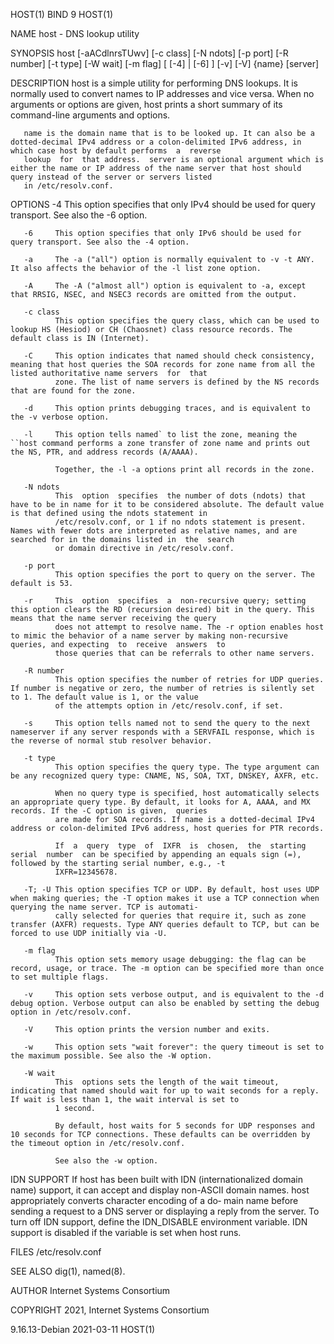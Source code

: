 HOST(1)                                                                                   BIND 9                                                                                   HOST(1)

NAME
       host - DNS lookup utility

SYNOPSIS
       host [-aACdlnrsTUwv] [-c class] [-N ndots] [-p port] [-R number] [-t type] [-W wait] [-m flag] [ [-4] | [-6] ] [-v] [-V] {name} [server]

DESCRIPTION
       host  is  a  simple  utility for performing DNS lookups. It is normally used to convert names to IP addresses and vice versa. When no arguments or options are given, host prints a
       short summary of its command-line arguments and options.

       name is the domain name that is to be looked up. It can also be a dotted-decimal IPv4 address or a colon-delimited IPv6 address, in which case host by default performs  a  reverse
       lookup  for  that address.  server is an optional argument which is either the name or IP address of the name server that host should query instead of the server or servers listed
       in /etc/resolv.conf.

OPTIONS
       -4     This option specifies that only IPv4 should be used for query transport. See also the -6 option.

       -6     This option specifies that only IPv6 should be used for query transport. See also the -4 option.

       -a     The -a ("all") option is normally equivalent to -v -t ANY. It also affects the behavior of the -l list zone option.

       -A     The -A ("almost all") option is equivalent to -a, except that RRSIG, NSEC, and NSEC3 records are omitted from the output.

       -c class
              This option specifies the query class, which can be used to lookup HS (Hesiod) or CH (Chaosnet) class resource records. The default class is IN (Internet).

       -C     This option indicates that named should check consistency, meaning that host queries the SOA records for zone name from all the listed authoritative name servers  for  that
              zone. The list of name servers is defined by the NS records that are found for the zone.

       -d     This option prints debugging traces, and is equivalent to the -v verbose option.

       -l     This option tells named` to list the zone, meaning the ``host command performs a zone transfer of zone name and prints out the NS, PTR, and address records (A/AAAA).

              Together, the -l -a options print all records in the zone.

       -N ndots
              This  option  specifies  the number of dots (ndots) that have to be in name for it to be considered absolute. The default value is that defined using the ndots statement in
              /etc/resolv.conf, or 1 if no ndots statement is present. Names with fewer dots are interpreted as relative names, and are searched for in the domains listed in  the  search
              or domain directive in /etc/resolv.conf.

       -p port
              This option specifies the port to query on the server. The default is 53.

       -r     This  option  specifies  a  non-recursive query; setting this option clears the RD (recursion desired) bit in the query. This means that the name server receiving the query
              does not attempt to resolve name. The -r option enables host to mimic the behavior of a name server by making non-recursive queries, and expecting  to  receive  answers  to
              those queries that can be referrals to other name servers.

       -R number
              This option specifies the number of retries for UDP queries. If number is negative or zero, the number of retries is silently set to 1. The default value is 1, or the value
              of the attempts option in /etc/resolv.conf, if set.

       -s     This option tells named not to send the query to the next nameserver if any server responds with a SERVFAIL response, which is the reverse of normal stub resolver behavior.

       -t type
              This option specifies the query type. The type argument can be any recognized query type: CNAME, NS, SOA, TXT, DNSKEY, AXFR, etc.

              When no query type is specified, host automatically selects an appropriate query type. By default, it looks for A, AAAA, and MX records. If the -C option is given,  queries
              are made for SOA records. If name is a dotted-decimal IPv4 address or colon-delimited IPv6 address, host queries for PTR records.

              If  a  query  type  of  IXFR  is  chosen,  the  starting  serial  number  can be specified by appending an equals sign (=), followed by the starting serial number, e.g., -t
              IXFR=12345678.

       -T; -U This option specifies TCP or UDP. By default, host uses UDP when making queries; the -T option makes it use a TCP connection when querying the name server. TCP is automati‐
              cally selected for queries that require it, such as zone transfer (AXFR) requests. Type ANY queries default to TCP, but can be forced to use UDP initially via -U.

       -m flag
              This option sets memory usage debugging: the flag can be record, usage, or trace. The -m option can be specified more than once to set multiple flags.

       -v     This option sets verbose output, and is equivalent to the -d debug option. Verbose output can also be enabled by setting the debug option in /etc/resolv.conf.

       -V     This option prints the version number and exits.

       -w     This option sets "wait forever": the query timeout is set to the maximum possible. See also the -W option.

       -W wait
              This  options sets the length of the wait timeout, indicating that named should wait for up to wait seconds for a reply. If wait is less than 1, the wait interval is set to
              1 second.

              By default, host waits for 5 seconds for UDP responses and 10 seconds for TCP connections. These defaults can be overridden by the timeout option in /etc/resolv.conf.

              See also the -w option.

IDN SUPPORT
       If host has been built with IDN (internationalized domain name) support, it can accept and display non-ASCII domain names. host appropriately converts character encoding of a  do‐
       main  name  before  sending  a request to a DNS server or displaying a reply from the server.  To turn off IDN support, define the IDN_DISABLE environment variable. IDN support is
       disabled if the variable is set when host runs.

FILES
       /etc/resolv.conf

SEE ALSO
       dig(1), named(8).

AUTHOR
       Internet Systems Consortium

COPYRIGHT
       2021, Internet Systems Consortium

9.16.13-Debian                                                                          2021-03-11                                                                                 HOST(1)
